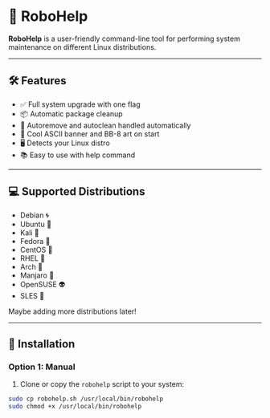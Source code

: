 # 🤖 RoboHelp

**RoboHelp** is a user-friendly command-line tool for performing system maintenance on different Linux distributions.

---

## 🛠️ Features

- ✅ Full system upgrade with one flag
- 📦 Automatic package cleanup
- 🧹 Autoremove and autoclean handled automatically
- 🎨 Cool ASCII banner and BB-8 art on start
- 🖥️ Detects your Linux distro
- 📚 Easy to use with help command

---

## 💻 Supported Distributions

- Debian 🌀
- Ubuntu 🔶
- Kali 🐉
- Fedora 🎩
- CentOS 🧭
- RHEL 🧱
- Arch 🗻
- Manjaro 🌲
- OpenSUSE 👽
- SLES 🧬

Maybe adding more distributions later!

---

## 🚀 Installation

### Option 1: Manual

1. Clone or copy the `robohelp` script to your system:

```bash
sudo cp robohelp.sh /usr/local/bin/robohelp
sudo chmod +x /usr/local/bin/robohelp
